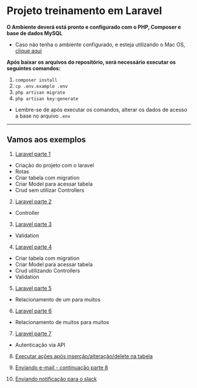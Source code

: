 <h1>Projeto treinamento em Laravel</h1>

<strong>O Ambiente deverá está pronto e configurado com o PHP, Composer e base de dados MySQL</strong>

- Caso não tenha o ambiente configurado, e esteja utilizando o Mac OS, [clique aqui](https://github.com/mrcarromesa/configurar-ambiente-php)

<strong>Após baixar os arquivos do repositório, será necessário executar os seguintes comandos:</strong>

1. `composer install`
2. `cp .env.example .env`
3. `php artisan migrate`
4. `php artisan key:generate`

- Lembre-se de após executar os comandos, alterar os dados de acesso a base no arquivo `.env`

---

<h2>Vamos aos exemplos</h2>

1. [Laravel parte 1](https://github.com/mrcarromesa/laravel-parte1)

- Criação do projeto com o laravel
- Rotas
- Criar tabela com migration
- Criar Model para acessar tabela
- Crud sem utilizar Controllers

2. [Laravel parte 2](https://github.com/mrcarromesa/laravel-parte2)

- Controller

3. [Laravel parte 3](https://github.com/mrcarromesa/laravel-parte3)

- Validation

4. [Laravel parte 4](https://github.com/mrcarromesa/laravel-parte4)

- Criar tabela com migration
- Criar Model para acessar tabela
- Crud utilizando Controllers
- Validation

5. [Laravel parte 5](https://github.com/mrcarromesa/laravel-parte5)

- Relacionamento de um para muitos

6. [Laravel parte 6](https://github.com/mrcarromesa/laravel-parte6)

- Relacionamento de muitos para muitos

7. [Laravel parte 7](https://github.com/mrcarromesa/laravel-parte7)

- Autenticação via API

8. [Executar ações após inserção/alteração/delete na tabela](https://github.com/mrcarromesa/laravel-parte8)

9. [Enviando e-mail - continuação parte 8](https://github.com/mrcarromesa/laravel-parte9)

10. [Enviando notificação para o slack](https://github.com/mrcarromesa/laravel-parte10)